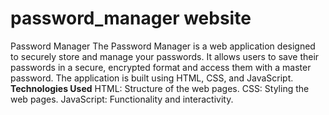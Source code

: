 # password_manager website
Password Manager
The Password Manager is a web application designed to securely store and manage your passwords. It allows users to save their passwords in a secure, encrypted format and access them with a master password. The application is built using HTML, CSS, and JavaScript.
**Technologies Used**
HTML: Structure of the web pages.
CSS: Styling the web pages.
JavaScript: Functionality and interactivity.
